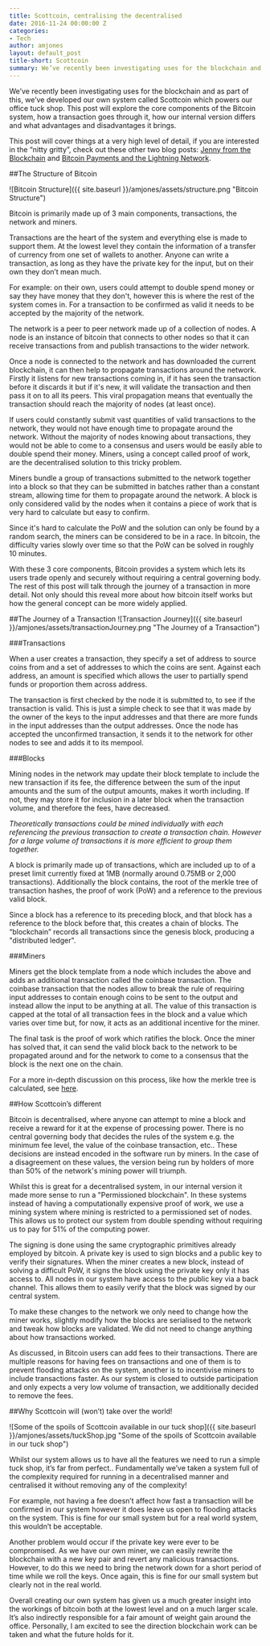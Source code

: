 ```yaml
---
title: Scottcoin, centralising the decentralised
date: 2016-11-24 00:00:00 Z
categories:
- Tech
author: amjones
layout: default_post
title-short: Scottcoin
summary: We’ve recently been investigating uses for the blockchain and as part of this, we’ve developed our own system called Scottcoin. This post will explore the core components of the Bitcoin system, how a transaction goes through it, how our internal version differs and what advantages and disadvantages it brings.
---
```


We’ve recently been investigating uses for the blockchain and as part of this, we’ve developed our own system called Scottcoin which powers our office tuck shop. This post will explore the core components of the Bitcoin system, how a transaction goes through it, how our internal version differs and what advantages and disadvantages it brings.


This post will cover things at a very high level of detail, if you are interested in the “nitty gritty”, check out these other two blog posts: [Jenny from the Blockchain](http://blog.scottlogic.com/2016/04/04/jenny-from-the-blockchain.html) and [Bitcoin Payments and the Lightning Network](http://blog.scottlogic.com/2016/06/16/bitcoin-redeem-scripts.html).


##The Structure of Bitcoin


![Bitcoin Structure]({{ site.baseurl }}/amjones/assets/structure.png "Bitcoin Structure")


Bitcoin is primarily made up of 3 main components, transactions, the network and miners.


Transactions are the heart of the system and everything else is made to support them. At the lowest level they contain the information of a transfer of currency from one set of wallets to another. Anyone can write a transaction, as long as they have the private key for the input, but on their own they don’t mean much.


For example: on their own, users could attempt to double spend money or say they have money that they don't, however this is where the rest of the system comes in. For a transaction to be confirmed as valid it needs to be accepted by the majority of the network.


The network is a peer to peer network made up of a collection of nodes. A node is an instance of bitcoin that connects to other nodes so that it can receive transactions from and publish transactions to the wider network.


Once a node is connected to the network and has downloaded the current blockchain, it can then help to propagate transactions around the network. Firstly it listens for new transactions coming in, if it has seen the transaction before it discards it but if it's new, it will validate the transaction and then pass it on to all its peers. This viral propagation means that eventually the transaction should reach the majority of nodes (at least once).


If users could constantly submit vast quantities of valid transactions to the network, they would not have enough time to propagate around the network. Without the majority of nodes knowing about transactions, they would not be able to come to a consensus and users would be easily able to double spend their money. Miners, using a concept called proof of work, are the decentralised solution to this tricky problem.


Miners bundle a group of transactions submitted to the network together into a block so that they can be submitted in batches rather than a constant stream, allowing time for them to propagate around the network. A block is only considered valid by the nodes when it contains a piece of work that is very hard to calculate but easy to confirm.


Since it's hard to calculate the PoW and the solution can only be found by a random search, the miners can be considered to be in a race. In bitcoin, the difficulty varies slowly over time so that the PoW can be solved in roughly 10 minutes.


With these 3 core components, Bitcoin provides a system which lets its users trade openly and securely without requiring a central governing body. The rest of this post will talk through the journey of a transaction in more detail. Not only should this reveal more about how bitcoin itself works but how the general concept can be more widely applied.


##The Journey of a Transaction
![Transaction Journey]({{ site.baseurl }}/amjones/assets/transactionJourney.png "The Journey of a Transaction")

###Transactions


When a user creates a transaction, they specify a set of address to source coins from and a set of addresses to which the coins are sent. Against each address, an amount is specified which allows the user to partially spend funds or proportion them across address.


The transaction is first checked by the node it is submitted to, to see if the transaction is valid. This is just a simple check to see that it was made by the owner of the keys to the input addresses and that there are more funds in the input addresses than  the output addresses. Once the node has accepted the unconfirmed transaction, it sends it to the network for other nodes to see and adds it to its mempool.


###Blocks


Mining nodes in the network may update their block template to include the new transaction if its fee, the difference between the sum of the input amounts and the sum of the output amounts, makes it worth including. If not, they may store it for inclusion in a later block when the transaction volume, and therefore the fees, have decreased.


*Theoretically transactions could be mined individually with each referencing the previous transaction to create a transaction chain. However for a large volume of transactions it is more efficient to group them together.*


A block is primarily made up of transactions, which are included up to of a preset limit currently fixed at 1MB (normally around 0.75MB or 2,000 transactions). Additionally the block contains, the root of the merkle tree of transaction hashes, the proof of work (PoW) and a reference to the previous valid block.


Since a block has a reference to its preceding block, and that block has a reference to the block before that, this creates a chain of blocks. The “blockchain” records all transactions since the genesis block, producing a "distributed ledger".


###Miners


Miners get the block template from a node which includes the above and adds an additional transaction called the coinbase transaction. The coinbase transaction that the nodes allow to break the rule of requiring input addresses to contain enough coins to be sent to the output and instead allow the input to be anything at all. The value of this transaction is capped at the total of all transaction fees in the block and a value which varies over time but, for now, it acts as an additional incentive for the miner.


The final task is the proof of work which ratifies the block. Once the miner has solved that, it can send the valid block back to the network to be propagated around and for the network to come to a consensus that the block is the next one on the chain.


For a more in-depth discussion on this process, like how the merkle tree is calculated, see [here](http://blog.scottlogic.com/2016/04/04/jenny-from-the-blockchain.html).


##How Scottcoin’s different


Bitcoin is decentralised, where anyone can attempt to mine a block and receive a reward for it at the expense of processing power. There is no central governing body that decides the rules of the system e.g. the minimum fee level, the value of the coinbase transaction, etc.. These decisions are instead encoded in the software run by miners. In the case of a disagreement on these values, the version  being run by holders of more than 50% of the network's mining power will triumph.


Whilst this is great for a decentralised system, in our internal version it made more sense to run a "Permissioned blockchain". In these systems instead of having a computationally expensive proof of work, we use a mining system where mining is restricted to a permissioned set of nodes. This allows us to protect our system from double spending without requiring us to pay for 51% of the computing power.


The signing is done using the same cryptographic primitives already employed by bitcoin. A private key is used to sign blocks and a public key to verify their signatures. When the miner creates a new block, instead of solving a difficult PoW, it signs the block using the private key only it has access to. All nodes in our system have access to the public key via a back channel. This allows them to easily verify that the block was signed by our central system.


To make these changes to the network we only need to change how the miner works, slightly modify how the blocks are serialised to the network and tweak how blocks are validated. We did not need to change anything about how transactions worked.


As discussed, in Bitcoin users can add fees to their transactions. There are multiple reasons for having fees on transactions and one of them is to prevent flooding attacks on the system, another is to incentivise miners to include transactions faster. As our system is closed to outside participation and only expects a very low volume of transaction, we additionally decided to remove the fees.


##Why Scottcoin will (won’t) take over the world!

![Some of the spoils of Scottcoin available in our tuck shop]({{ site.baseurl }}/amjones/assets/tuckShop.jpg "Some of the spoils of Scottcoin available in our tuck shop")


Whilst our system allows us to have all the features we need to run a simple tuck shop, it’s far from perfect.. Fundamentally we’ve taken a system full of the complexity required for running in a decentralised manner and centralised it without removing any of the complexity!


For example, not having a fee doesn’t affect how fast a transaction will be confirmed in our system however it does leave us open to flooding attacks on the system. This is fine for our small system but for a real world system, this wouldn’t be acceptable.


Another problem would occur if the private key were ever to be compromised. As we have our own miner, we can easily rewrite the blockchain with a new key pair and revert any malicious transactions. However, to do this  we need to bring the network down for a short period of time while we roll the keys. Once again, this is fine for our small system but clearly not in the real world.


Overall creating our own system has given us a much greater insight into the workings of bitcoin both at the lowest level and on a much larger scale. It’s also indirectly responsible for a fair amount of weight gain around the office. Personally, I am excited to see the direction blockchain work can be taken and what the future holds for it.
